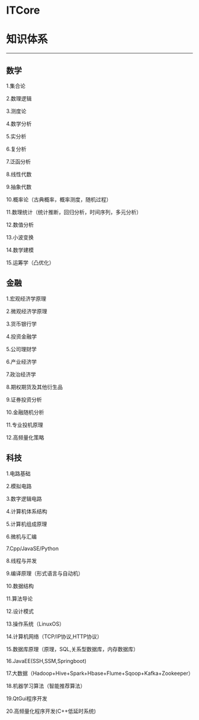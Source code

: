 # ITCore


# 知识体系
----------

## 数学

1.集合论  

2.数理逻辑 

3.测度论

4.数学分析

5.实分析

6.复分析

7.泛函分析

8.线性代数

9.抽象代数

10.概率论（古典概率，概率测度，随机过程）

11.数理统计（统计推断，回归分析，时间序列，多元分析）

12.数值分析

13.小波变换

14.数学建模

15.运筹学（凸优化）


## 金融


1.宏观经济学原理

2.微观经济学原理

3.货币银行学

4.投资金融学

5.公司理财学

6.产业经济学

7.政治经济学

8.期权期货及其他衍生品

9.证券投资分析

10.金融随机分析

11.专业投机原理

12.高频量化策略





## 科技


1.电路基础

2.模拟电路

3.数字逻辑电路

4.计算机体系结构
	
5.计算机组成原理

6.微机与汇编

7.Cpp/JavaSE/Python

8.线程与并发

9.编译原理（形式语言与自动机）

10.数据结构

11.算法导论

12.设计模式

13.操作系统（LinuxOS）

14.计算机网络（TCP/IP协议,HTTP协议）

15.数据库原理（原理，SQL,关系型数据库，内存数据库）

16.JavaEE(SSH,SSM,Springboot)

17.大数据（Hadoop+Hive+Spark+Hbase+Flume+Sqoop+Kafka+Zookeeper）

18.机器学习算法（智能推荐算法）

19.QtGui程序开发

20.高频量化程序开发(C++低延时系统)







